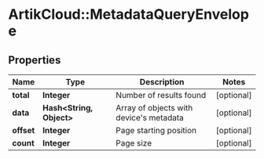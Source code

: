 # ArtikCloud::MetadataQueryEnvelope

## Properties
Name | Type | Description | Notes
------------ | ------------- | ------------- | -------------
**total** | **Integer** | Number of results found | [optional] 
**data** | **Hash&lt;String, Object&gt;** | Array of objects with device&#39;s metadata | [optional] 
**offset** | **Integer** | Page starting position | [optional] 
**count** | **Integer** | Page size | [optional] 


